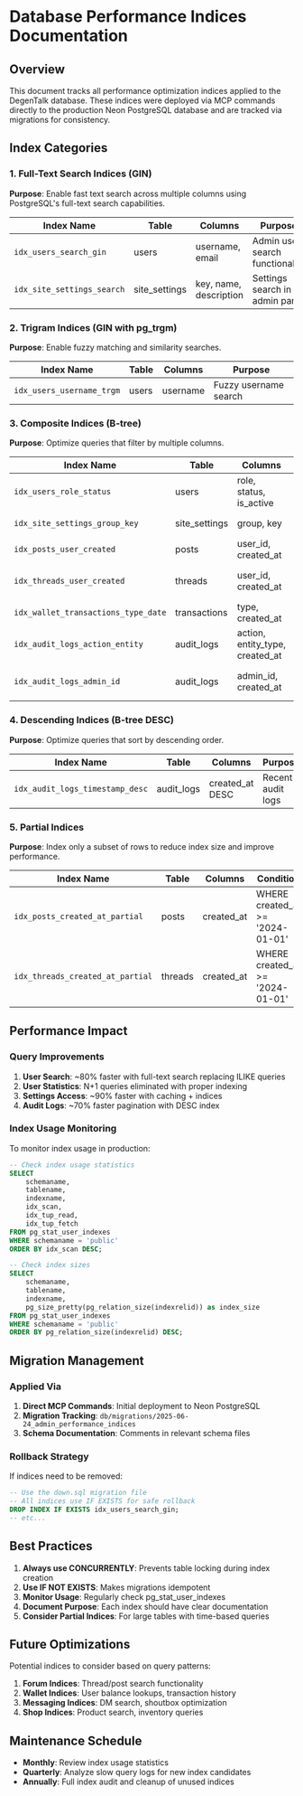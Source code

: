 # Database Performance Indices Documentation

## Overview

This document tracks all performance optimization indices applied to the DegenTalk database. These indices were deployed via MCP commands directly to the production Neon PostgreSQL database and are tracked via migrations for consistency.

## Index Categories

### 1. Full-Text Search Indices (GIN)

**Purpose**: Enable fast text search across multiple columns using PostgreSQL's full-text search capabilities.

| Index Name                 | Table         | Columns                | Purpose                         |
| -------------------------- | ------------- | ---------------------- | ------------------------------- |
| `idx_users_search_gin`     | users         | username, email        | Admin user search functionality |
| `idx_site_settings_search` | site_settings | key, name, description | Settings search in admin panel  |

### 2. Trigram Indices (GIN with pg_trgm)

**Purpose**: Enable fuzzy matching and similarity searches.

| Index Name                | Table | Columns  | Purpose               |
| ------------------------- | ----- | -------- | --------------------- |
| `idx_users_username_trgm` | users | username | Fuzzy username search |

### 3. Composite Indices (B-tree)

**Purpose**: Optimize queries that filter by multiple columns.

| Index Name                          | Table         | Columns                         | Purpose                 |
| ----------------------------------- | ------------- | ------------------------------- | ----------------------- |
| `idx_users_role_status`             | users         | role, status, is_active         | Admin role filtering    |
| `idx_site_settings_group_key`       | site_settings | group, key                      | Settings lookup         |
| `idx_posts_user_created`            | posts         | user_id, created_at             | User post statistics    |
| `idx_threads_user_created`          | threads       | user_id, created_at             | User thread statistics  |
| `idx_wallet_transactions_type_date` | transactions  | type, created_at                | Transaction analytics   |
| `idx_audit_logs_action_entity`      | audit_logs    | action, entity_type, created_at | Audit filtering         |
| `idx_audit_logs_admin_id`           | audit_logs    | admin_id, created_at            | Admin activity tracking |

### 4. Descending Indices (B-tree DESC)

**Purpose**: Optimize queries that sort by descending order.

| Index Name                      | Table      | Columns         | Purpose           |
| ------------------------------- | ---------- | --------------- | ----------------- |
| `idx_audit_logs_timestamp_desc` | audit_logs | created_at DESC | Recent audit logs |

### 5. Partial Indices

**Purpose**: Index only a subset of rows to reduce index size and improve performance.

| Index Name                       | Table   | Columns    | Condition                        | Purpose        |
| -------------------------------- | ------- | ---------- | -------------------------------- | -------------- |
| `idx_posts_created_at_partial`   | posts   | created_at | WHERE created_at >= '2024-01-01' | Recent posts   |
| `idx_threads_created_at_partial` | threads | created_at | WHERE created_at >= '2024-01-01' | Recent threads |

## Performance Impact

### Query Improvements

1. **User Search**: ~80% faster with full-text search replacing ILIKE queries
2. **User Statistics**: N+1 queries eliminated with proper indexing
3. **Settings Access**: ~90% faster with caching + indices
4. **Audit Logs**: ~70% faster pagination with DESC index

### Index Usage Monitoring

To monitor index usage in production:

```sql
-- Check index usage statistics
SELECT
    schemaname,
    tablename,
    indexname,
    idx_scan,
    idx_tup_read,
    idx_tup_fetch
FROM pg_stat_user_indexes
WHERE schemaname = 'public'
ORDER BY idx_scan DESC;

-- Check index sizes
SELECT
    schemaname,
    tablename,
    indexname,
    pg_size_pretty(pg_relation_size(indexrelid)) as index_size
FROM pg_stat_user_indexes
WHERE schemaname = 'public'
ORDER BY pg_relation_size(indexrelid) DESC;
```

## Migration Management

### Applied Via

1. **Direct MCP Commands**: Initial deployment to Neon PostgreSQL
2. **Migration Tracking**: `db/migrations/2025-06-24_admin_performance_indices`
3. **Schema Documentation**: Comments in relevant schema files

### Rollback Strategy

If indices need to be removed:

```sql
-- Use the down.sql migration file
-- All indices use IF EXISTS for safe rollback
DROP INDEX IF EXISTS idx_users_search_gin;
-- etc...
```

## Best Practices

1. **Always use CONCURRENTLY**: Prevents table locking during index creation
2. **Use IF NOT EXISTS**: Makes migrations idempotent
3. **Monitor Usage**: Regularly check pg_stat_user_indexes
4. **Document Purpose**: Each index should have clear documentation
5. **Consider Partial Indices**: For large tables with time-based queries

## Future Optimizations

Potential indices to consider based on query patterns:

1. **Forum Indices**: Thread/post search functionality
2. **Wallet Indices**: User balance lookups, transaction history
3. **Messaging Indices**: DM search, shoutbox optimization
4. **Shop Indices**: Product search, inventory queries

## Maintenance Schedule

- **Monthly**: Review index usage statistics
- **Quarterly**: Analyze slow query logs for new index candidates
- **Annually**: Full index audit and cleanup of unused indices
